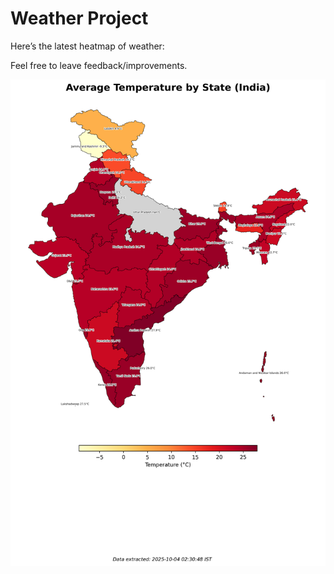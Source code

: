 # Weather Project

Here’s the latest heatmap of weather:

Feel free to leave feedback/improvements.

![India Heatmap](docs/assets/india_heatmap.png?v=E03982)
